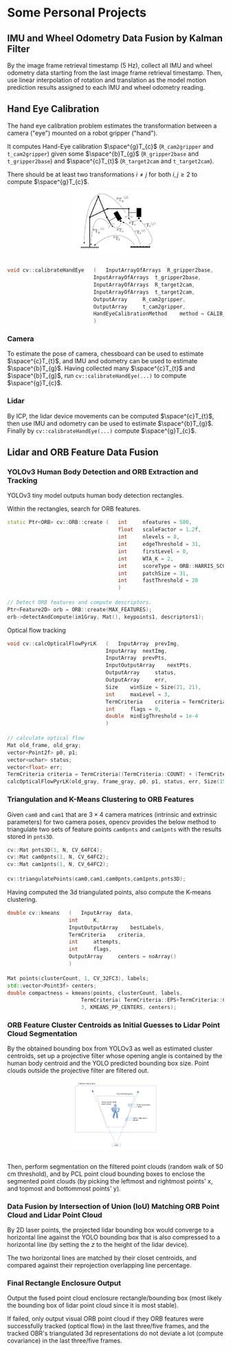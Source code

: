 # Some Personal Projects

## IMU and Wheel Odometry Data Fusion by Kalman Filter

By the image frame retrieval timestamp (5 Hz), collect all IMU and wheel odometry data starting from the last image frame retrieval timestamp.
Then, use linear interpolation of rotation and translation as the model motion prediction results assigned to each IMU and wheel odometry reading.

## Hand Eye Calibration

The hand eye calibration problem estimates the transformation between a camera ("eye") mounted on a robot gripper ("hand").

It computes Hand-Eye calibration $\space^{g}T_{c}$ (`R_cam2gripper` and `t_cam2gripper`) given some $\space^{b}T_{g}$ (`R_gripper2base` and `t_gripper2base`) and $\space^{c}T_{t}$ (`R_target2cam` and `t_target2cam`).

There should be at least two transformations $i \ne j$ for both $i,j \ge 2$ to compute $\space^{g}T_{c}$.

<div style="display: flex; justify-content: center;">
      <img src="imgs/hand_eye_cali.png" width="40%" height="40%" alt="hand_eye_cali" />
</div>
</br>

```cpp
void cv::calibrateHandEye	(	InputArrayOfArrays 	R_gripper2base,
                            InputArrayOfArrays 	t_gripper2base,
                            InputArrayOfArrays 	R_target2cam,
                            InputArrayOfArrays 	t_target2cam,
                            OutputArray 	R_cam2gripper,
                            OutputArray 	t_cam2gripper,
                            HandEyeCalibrationMethod 	method = CALIB_HAND_EYE_TSAI 
                            )	
```

### Camera

To estimate the pose of camera, chessboard can be used to estimate $\space^{c}T_{t}$,
and IMU and odometry can be used to estimate $\space^{b}T_{g}$.
Having collected many $\space^{c}T_{t}$ and $\space^{b}T_{g}$, run `cv::calibrateHandEye(...)` to compute $\space^{g}T_{c}$.

### Lidar

By ICP, the lidar device movements can be computed $\space^{c}T_{t}$, then use IMU and odometry can be used to estimate $\space^{b}T_{g}$.
Finally by `cv::calibrateHandEye(...)` compute $\space^{g}T_{c}$.

## Lidar and ORB Feature Data Fusion

### YOLOv3 Human Body Detection and ORB Extraction and Tracking

YOLOv3 tiny model outputs human body detection rectangles.

Within the rectangles, search for ORB features.

```cpp
static Ptr<ORB> cv::ORB::create	(	int 	nfeatures = 500,
                                    float 	scaleFactor = 1.2f,
                                    int 	nlevels = 8,
                                    int 	edgeThreshold = 31,
                                    int 	firstLevel = 0,
                                    int 	WTA_K = 2,
                                    int 	scoreType = ORB::HARRIS_SCORE,
                                    int 	patchSize = 31,
                                    int 	fastThreshold = 20 
                                    )

// Detect ORB features and compute descriptors.
Ptr<Feature2D> orb = ORB::create(MAX_FEATURES);
orb->detectAndCompute(im1Gray, Mat(), keypoints1, descriptors1);
```

Optical flow tracking 

```cpp
void cv::calcOpticalFlowPyrLK	(	InputArray 	prevImg,
                                InputArray 	nextImg,
                                InputArray 	prevPts,
                                InputOutputArray 	nextPts,
                                OutputArray 	status,
                                OutputArray 	err,
                                Size 	winSize = Size(21, 21),
                                int 	maxLevel = 3,
                                TermCriteria 	criteria = TermCriteria(TermCriteria::COUNT+TermCriteria::EPS, 30, 0.01),
                                int 	flags = 0,
                                double 	minEigThreshold = 1e-4 
                                )	

// calculate optical flow
Mat old_frame, old_gray;
vector<Point2f> p0, p1;
vector<uchar> status;
vector<float> err;
TermCriteria criteria = TermCriteria((TermCriteria::COUNT) + (TermCriteria::EPS), 10, 0.03);
calcOpticalFlowPyrLK(old_gray, frame_gray, p0, p1, status, err, Size(15,15), 2, criteria);
```

### Triangulation and K-Means Clustering to ORB Features

Given `cam0` and `cam1` that are $3 \times 4$ camera matrices (intrinsic and extrinsic parameters) for two camera poses, 
opencv provides the below method to triangulate two sets of feature points `cam0pnts` and `cam1pnts` with the results stored in `pnts3D`.
```cpp
cv::Mat pnts3D(1, N, CV_64FC4);
cv::Mat cam0pnts(1, N, CV_64FC2);
cv::Mat cam1pnts(1, N, CV_64FC2);

cv::triangulatePoints(cam0,cam1,cam0pnts,cam1pnts,pnts3D);
```

Having computed the 3d triangulated points, also compute the K-means clustering.
```cpp
double cv::kmeans	(	InputArray 	data,
                    int 	K,
                    InputOutputArray 	bestLabels,
                    TermCriteria 	criteria,
                    int 	attempts,
                    int 	flags,
                    OutputArray 	centers = noArray() 
                    )	

Mat points(clusterCount, 1, CV_32FC3), labels;
std::vector<Point3f> centers;
double compactness = kmeans(points, clusterCount, labels,
                        TermCriteria( TermCriteria::EPS+TermCriteria::COUNT, 10, 1.0),
                        3, KMEANS_PP_CENTERS, centers);
```

### ORB Feature Cluster Centroids as Initial Guesses to Lidar Point Cloud Segmentation

By the obtained bounding box from YOLOv3 as well as estimated cluster centroids, 
set up a projective filter whose opening angle is contained by the human body centroid and the YOLO predicted bounding box size.
Point clouds outside the projective filter are filtered out.

<div style="display: flex; justify-content: center;">
      <img src="imgs/point_cloud_filter_by_yolo_angle.png" width="40%" height="40%" alt="point_cloud_filter_by_yolo_angle" />
</div>
</br>

Then, perform segmentation on the filtered point clouds (random walk of 50 cm threshold), and by PCL point cloud bounding boxes to enclose the segmented point clouds (by picking the leftmost and rightmost points' x, and topmost and bottommost points' y).

### Data Fusion by Intersection of Union (IoU) Matching ORB Point Cloud and Lidar Point Cloud

By 2D laser points, the projected lidar bounding box would converge to a horizontal line against the YOLO bounding box that is also compressed to a horizontal line (by setting the $z$ to the height of the lidar device).

The two horizontal lines are matched by their closet centroids, and compared against their reprojection overlapping line percentage.

### Final Rectangle Enclosure Output

Output the fused point cloud enclosure rectangle/bounding box (most likely the bounding box of lidar point cloud since it is most stable).

If failed, only output visual ORB point cloud if they ORB features were successfully tracked (optical flow) in the last three/five frames, and the tracked OBR's triangulated 3d representations do not deviate a lot (compute covariance) in the last three/five frames.